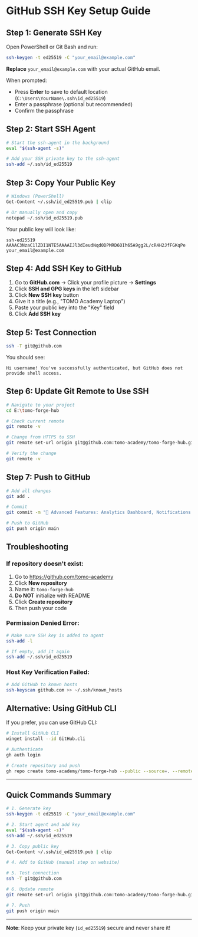 # GitHub SSH Key Setup Guide

## Step 1: Generate SSH Key

Open PowerShell or Git Bash and run:

```bash
ssh-keygen -t ed25519 -C "your_email@example.com"
```

**Replace** `your_email@example.com` with your actual GitHub email.

When prompted:
- Press **Enter** to save to default location (`C:\Users\YourName\.ssh\id_ed25519`)
- Enter a passphrase (optional but recommended)
- Confirm the passphrase

## Step 2: Start SSH Agent

```bash
# Start the ssh-agent in the background
eval "$(ssh-agent -s)"

# Add your SSH private key to the ssh-agent
ssh-add ~/.ssh/id_ed25519
```

## Step 3: Copy Your Public Key

```bash
# Windows (PowerShell)
Get-Content ~/.ssh/id_ed25519.pub | clip

# Or manually open and copy
notepad ~/.ssh/id_ed25519.pub
```

Your public key will look like:
```
ssh-ed25519 AAAAC3NzaC1lZDI1NTE5AAAAIJl3dIeudNqd0DPMRD6OIh65A9gg2L/cR4H2JfFGKqPe your_email@example.com
```

## Step 4: Add SSH Key to GitHub

1. Go to **GitHub.com** → Click your profile picture → **Settings**
2. Click **SSH and GPG keys** in the left sidebar
3. Click **New SSH key** button
4. Give it a title (e.g., "TOMO Academy Laptop")
5. Paste your public key into the "Key" field
6. Click **Add SSH key**

## Step 5: Test Connection

```bash
ssh -T git@github.com
```

You should see:
```
Hi username! You've successfully authenticated, but GitHub does not provide shell access.
```

## Step 6: Update Git Remote to Use SSH

```bash
# Navigate to your project
cd E:\tomo-forge-hub

# Check current remote
git remote -v

# Change from HTTPS to SSH
git remote set-url origin git@github.com:tomo-academy/tomo-forge-hub.git

# Verify the change
git remote -v
```

## Step 7: Push to GitHub

```bash
# Add all changes
git add .

# Commit
git commit -m "🚀 Advanced Features: Analytics Dashboard, Notifications & Logo Updates"

# Push to GitHub
git push origin main
```

## Troubleshooting

### If repository doesn't exist:
1. Go to https://github.com/tomo-academy
2. Click **New repository**
3. Name it: `tomo-forge-hub`
4. **Do NOT** initialize with README
5. Click **Create repository**
6. Then push your code

### Permission Denied Error:
```bash
# Make sure SSH key is added to agent
ssh-add -l

# If empty, add it again
ssh-add ~/.ssh/id_ed25519
```

### Host Key Verification Failed:
```bash
# Add GitHub to known hosts
ssh-keyscan github.com >> ~/.ssh/known_hosts
```

## Alternative: Using GitHub CLI

If you prefer, you can use GitHub CLI:

```bash
# Install GitHub CLI
winget install --id GitHub.cli

# Authenticate
gh auth login

# Create repository and push
gh repo create tomo-academy/tomo-forge-hub --public --source=. --remote=origin --push
```

---

## Quick Commands Summary

```bash
# 1. Generate key
ssh-keygen -t ed25519 -C "your_email@example.com"

# 2. Start agent and add key
eval "$(ssh-agent -s)"
ssh-add ~/.ssh/id_ed25519

# 3. Copy public key
Get-Content ~/.ssh/id_ed25519.pub | clip

# 4. Add to GitHub (manual step on website)

# 5. Test connection
ssh -T git@github.com

# 6. Update remote
git remote set-url origin git@github.com:tomo-academy/tomo-forge-hub.git

# 7. Push
git push origin main
```

---

**Note**: Keep your private key (`id_ed25519`) secure and never share it!
